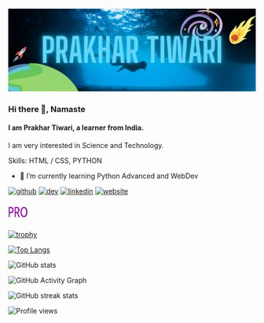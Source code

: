 ![I am Prakhar Tiwari, a learner from India.](https://raw.githubusercontent.com/Bharatiya-ExploLearner/Bharatiya-ExploLearner/main/PRAKHAR%20TIWARI%20(1).png)
### Hi there 👋, Namaste
#### I am Prakhar Tiwari, a learner from India.

I am very interested in Science and Technology.

Skills: HTML / CSS, PYTHON

- 🌱 I’m currently learning Python Advanced and WebDev


[<img src='https://cdn.jsdelivr.net/npm/simple-icons@3.0.1/icons/github.svg' alt='github' height='40'>](https://github.com/Bharatiya-ExploLearner)  [<img src='https://cdn.jsdelivr.net/npm/simple-icons@3.0.1/icons/dev-dot-to.svg' alt='dev' height='40'>](https://dev.to/prakhar_tiwari)  [<img src='https://cdn.jsdelivr.net/npm/simple-icons@3.0.1/icons/linkedin.svg' alt='linkedin' height='40'>](https://www.linkedin.com/in/prakhar-tiwari-44b400210/)  [<img src='https://cdn.jsdelivr.net/npm/simple-icons@3.0.1/icons/icloud.svg' alt='website' height='40'>](https://prakhartiwari.me)  

<a href='https://github.com/pricing'><img src='https://raw.githubusercontent.com/acervenky/animated-github-badges/master/assets/pro.gif' width='40' height='40'></a> 

[![trophy](https://github-profile-trophy.vercel.app/?username=Bharatiya-ExploLearner)](https://github.com/ryo-ma/github-profile-trophy)

[![Top Langs](https://github-readme-stats.vercel.app/api/top-langs/?username=Bharatiya-ExploLearner)](https://github.com/anuraghazra/github-readme-stats)

![GitHub stats](https://github-readme-stats.vercel.app/api?username=Bharatiya-ExploLearner&show_icons=true)  

![GitHub Activity Graph](https://activity-graph.herokuapp.com/graph?username=Bharatiya-ExploLearner)  

![GitHub streak stats](https://github-readme-streak-stats.herokuapp.com/?user=Bharatiya-ExploLearner)  

![Profile views](https://gpvc.arturio.dev/Bharatiya-ExploLearner)  
